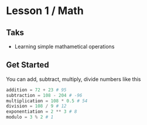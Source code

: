 # Lesson 1 / Math

## Taks
- Learning simple mathametical operations

## Get Started
You can add, subtract, multiply, divide numbers like this
```py
addition = 72 + 23 # 95
subtraction = 108 - 204 # -96
multiplication = 108 * 0.5 # 54
division = 108 / 9 # 12
exponentiation = 2 ** 3 # 8
modulo = 3 % 2 # 1
```